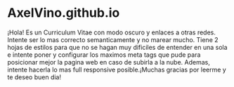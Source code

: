 # AxelVino.github.io
¡Hola! Es un Curriculum Vitae con modo oscuro y enlaces a otras redes. Intente ser lo mas correcto semanticamente y no
marear mucho. Tiene 2 hojas de estilos para que no se hagan muy dificiles de entender en una sola e intente poner y
configurar los maximos meta tags que pude para posicionar mejor la pagina web en caso de subirla a la nube. Ademas, 
intente hacerla lo mas full responsive posible.¡Muchas gracias por leerme y te deseo buen dia!
